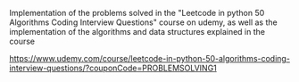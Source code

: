 Implementation of the problems solved in the "Leetcode in python 50 Algorithms Coding Interview Questions" course on udemy, as well as the implementation of the algorithms and data structures explained in the course

https://www.udemy.com/course/leetcode-in-python-50-algorithms-coding-interview-questions/?couponCode=PROBLEMSOLVING1

